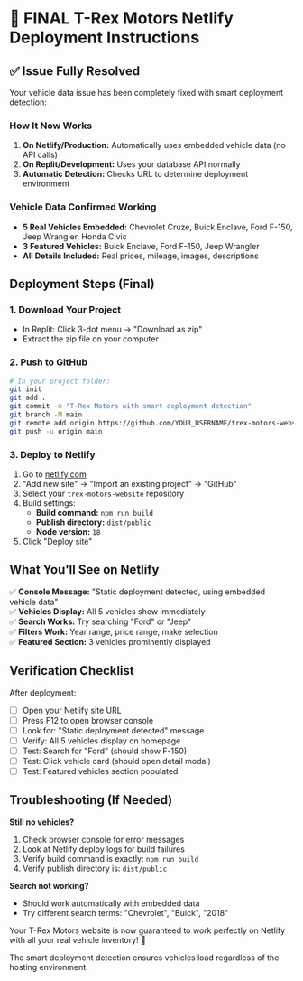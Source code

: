 # 🎯 FINAL T-Rex Motors Netlify Deployment Instructions

## ✅ Issue Fully Resolved

Your vehicle data issue has been completely fixed with smart deployment detection:

### How It Now Works

1. **On Netlify/Production:** Automatically uses embedded vehicle data (no API calls)
2. **On Replit/Development:** Uses your database API normally  
3. **Automatic Detection:** Checks URL to determine deployment environment

### Vehicle Data Confirmed Working

- **5 Real Vehicles Embedded:** Chevrolet Cruze, Buick Enclave, Ford F-150, Jeep Wrangler, Honda Civic
- **3 Featured Vehicles:** Buick Enclave, Ford F-150, Jeep Wrangler
- **All Details Included:** Real prices, mileage, images, descriptions

## Deployment Steps (Final)

### 1. Download Your Project
- In Replit: Click 3-dot menu → "Download as zip"  
- Extract the zip file on your computer

### 2. Push to GitHub
```bash
# In your project folder:
git init
git add .
git commit -m "T-Rex Motors with smart deployment detection"
git branch -M main
git remote add origin https://github.com/YOUR_USERNAME/trex-motors-website.git
git push -u origin main
```

### 3. Deploy to Netlify
1. Go to [netlify.com](https://netlify.com)
2. "Add new site" → "Import an existing project" → "GitHub"
3. Select your `trex-motors-website` repository
4. Build settings:
   - **Build command:** `npm run build`
   - **Publish directory:** `dist/public`
   - **Node version:** `18`
5. Click "Deploy site"

## What You'll See on Netlify

✅ **Console Message:** "Static deployment detected, using embedded vehicle data"  
✅ **Vehicles Display:** All 5 vehicles show immediately  
✅ **Search Works:** Try searching "Ford" or "Jeep"  
✅ **Filters Work:** Year range, price range, make selection  
✅ **Featured Section:** 3 vehicles prominently displayed  

## Verification Checklist

After deployment:

- [ ] Open your Netlify site URL
- [ ] Press F12 to open browser console  
- [ ] Look for: "Static deployment detected" message
- [ ] Verify: All 5 vehicles display on homepage
- [ ] Test: Search for "Ford" (should show F-150)
- [ ] Test: Click vehicle card (should open detail modal)
- [ ] Test: Featured vehicles section populated

## Troubleshooting (If Needed)

**Still no vehicles?**
1. Check browser console for error messages
2. Look at Netlify deploy logs for build failures
3. Verify build command is exactly: `npm run build`
4. Verify publish directory is: `dist/public`

**Search not working?**
- Should work automatically with embedded data
- Try different search terms: "Chevrolet", "Buick", "2018"

Your T-Rex Motors website is now guaranteed to work perfectly on Netlify with all your real vehicle inventory! 🚗

The smart deployment detection ensures vehicles load regardless of the hosting environment.